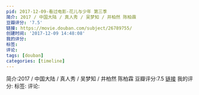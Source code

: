 ```yaml
---
pid: 2017-12-09-看过电影-花儿与少年 第三季
简介: 2017 / 中国大陆 / 真人秀 / 吴梦知 / 井柏然 陈柏霖
豆瓣评分: '7.5'
链接: https://movie.douban.com/subject/26789755/
创建时间: '2017-12-09 14:48:08'
我的评分:
标签:
评论:
tags: [douban]
categories: [timeline]
---
```

简介:2017 / 中国大陆 / 真人秀 / 吴梦知 / 井柏然 陈柏霖
豆瓣评分:7.5
[链接](https://movie.douban.com/subject/26789755/)
我的评分:
标签:
评论:
